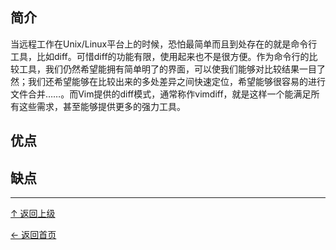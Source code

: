 ﻿
## 简介

当远程工作在Unix/Linux平台上的时候，恐怕最简单而且到处存在的就是命令行工具，比如diff。可惜diff的功能有限，使用起来也不是很方便。作为命令行的比较工具，我们仍然希望能拥有简单明了的界面，可以使我们能够对比较结果一目了然；我们还希望能够在比较出来的多处差异之间快速定位，希望能够很容易的进行文件合并……。而Vim提供的diff模式，通常称作vimdiff，就是这样一个能满足所有这些需求，甚至能够提供更多的强力工具。

## 优点

## 缺点


----
[↑ 返回上级](https://github.com/asin929/linux-software/blob/master/File-Processing/File-Processing.md)

[← 返回首页](https://github.com/asin929/linux-software)
